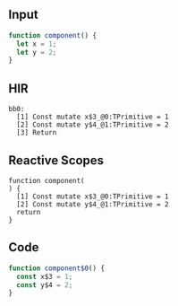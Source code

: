 
## Input

```javascript
function component() {
  let x = 1;
  let y = 2;
}

```

## HIR

```
bb0:
  [1] Const mutate x$3_@0:TPrimitive = 1
  [2] Const mutate y$4_@1:TPrimitive = 2
  [3] Return

```

## Reactive Scopes

```
function component(
) {
  [1] Const mutate x$3_@0:TPrimitive = 1
  [2] Const mutate y$4_@1:TPrimitive = 2
  return
}

```

## Code

```javascript
function component$0() {
  const x$3 = 1;
  const y$4 = 2;
}

```
      